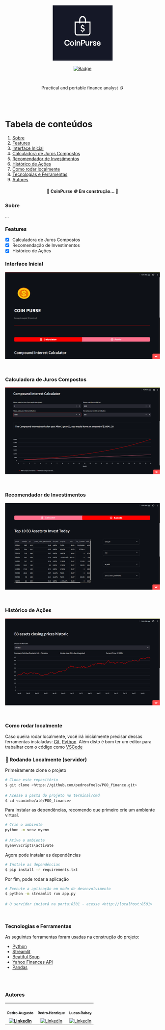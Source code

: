 <p align="center">
  <a>
    <img src="img/logo.jpg" height="180" width="195" alt="CoinPurse" />
  </a>
</p>

<p align="center">
  <a href="https://coinpurse.streamlit.app/">
    <img src="https://img.shields.io/static/v1?label=streamlit&message=app&color=7159c1&style=for-the-badge&logo=streamlit" alt="Badge">
  </a>
</p>

<br>
<p align="center">Practical and portable finance analyst 🪙</p>
<br>
<br>

Tabela de conteúdos
=================
1. [Sobre](#sobre)
2. [Features](#features)
3. [Interface Inicial](#interface-inicial)
4. [Calculadora de Juros Compostos](#calculadora-de-juros-compostos)
5. [Recomendador de Investimentos](#recomendador-de-investimentos)
6. [Histórico de Ações](#histórico-de-ações)
7. [Como rodar localmente](#como-rodar-localmente)
8. [Tecnologias e Ferramentas](#tecnologias-e-ferramentas)
9. [Autores](#autores)

<h4 align="center"> 
	🚧  CoinPurse 🪙 Em construção...  🚧
</h4>

### Sobre <a name="sobre"></a>

...

### Features

- [x] Calculadora de Juros Compostos
- [x] Recomendação de Investimentos
- [x] Histórico de Ações

### Interface Inicial

<p align="center">
  <a>
    <img src="img/interface.png"  alt="Interface" />
  </a>
</p>
<br>

### Calculadora de Juros Compostos
<p align="center">
  <a>
     <img src="img/simulacao.png"></img>
  </a>
</p>
<br>

### Recomendador de Investimentos
<p align="center">
  <a>
    <img src="img/tabela.png"  alt="Interface" />
  </a>
</p>
<br>

### Histórico de Ações
<p align="center">
  <a>
    <img src="img/historico.png"></img>
  </a>
</p>
<br>

### Como rodar localmente

Caso queira rodar localmente, você irá inicialmente precisar dessas ferramentas instaladas:
[Git](https://git-scm.com), [Python](https://www.python.org/downloads/). 
Além disto é bom ter um editor para trabalhar com o código como [VSCode](https://code.visualstudio.com/)

### 🎲 Rodando Localmente (servidor)

Primeiramente clone o projeto
```bash
# Clone este repositório
$ git clone <https://github.com/pedroafmelo/POO_finance.git>

# Acesse a pasta do projeto no terminal/cmd
$ cd <caminho/até/POO_finance>
````

Para instalar as dependências, recomendo que primeiro crie um ambiente virtual.
````bash
# Crie o ambiente
python -m venv myenv

# Ative o ambiente
myenv\Scripts\activate
````

Agora pode instalar as dependências
````bash
# Instale as dependências
$ pip install -r requirements.txt
````

Por fim, pode rodar a aplicação
````bash
# Execute a aplicação em modo de desenvolvimento
$ python -m streamlit run app.py

# O servidor inciará na porta:8501 - acesse <http://localhost:8501>
````
<br>

### Tecnologias e Ferramentas

As seguintes ferramentas foram usadas na construção do projeto:

- [Python](https://www.python.org/)
- [Streamlit](https://streamlit.io/)
- [Beatiful Soup](https://beautiful-soup-4.readthedocs.io/en/latest/)
- [Yahoo Finances API](https://pypi.org/project/yfinance/)
- [Pandas](https://pandas.pydata.org/)
<br>
<br>


### Autores

<table>
  <tr>
    <td align="center">
  <a href="https://github.com/pedroafmelo">
    <img style="border-radius: 50%;" src="https://avatars.githubusercontent.com/u/141172256?s=48&v=4" width="100px;" alt=""/>
    <br />
    <sub><b>Pedro Augusto</b></sub>
  </a>
  <br/>
  <b>
  <a href="https://www.linkedin.com/in/pedroafmelo?utm_source=share&utm_campaign=share_via&utm_content=profile&utm_medium=android_app" target="_blank" >
    <img src="https://img.shields.io/badge/linkedin-%230077B5.svg?style=for-the-badge&logo=linkedin&logoColor=white" alt="LinkedIn" style="padding-top: 10px;">
  </a>
    <td align="center">
  <a href="https://github.com/ricktherunner">
    <img style="border-radius: 50%;" src="https://avatars.githubusercontent.com/u/139015105?v=4" width="100px;" alt=""/>
    <br />
    <sub><b>Pedro Henrique</b></sub>
  </a>
  <br />
  <a href="https://www.linkedin.com/in/pedrohmv" target="_blank">
    <img src="https://img.shields.io/badge/linkedin-%230077B5.svg?style=for-the-badge&logo=linkedin&logoColor=white" alt="LinkedIn" style="padding-top: 10px;">
  </a>
</td>
    <td align="center">
  <a href="https://github.com/lucasrabay">
    <img style="border-radius: 50%;" src="https://avatars.githubusercontent.com/u/140542061?v=4" width="100px;" alt=""/>
    <br />
    <sub><b>Lucas Rabay</b></sub>
  </a>
  <br />
  <a href="https://www.linkedin.com/in/lucas-rabay-butcher?utm_source=share&utm_campaign=share_via&utm_content=profile&utm_medium=android_app" target="_blank">
    <img src="https://img.shields.io/badge/linkedin-%230077B5.svg?style=for-the-badge&logo=linkedin&logoColor=white" alt="LinkedIn" style="padding-top: 10px;">
  </a>
</td>

</table>

